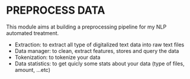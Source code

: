 # PREPROCESS DATA
This module aims at building a preprocessing pipeline for my NLP automated treatment.
* Extraction: to extract all type of digitalized text data into raw text files
* Data manager: to clean, extract features, stores and query the data
* Tokenization: to tokenize your data
* Data statistics: to get quicly some stats about your data (type of files, amount, ...etc)


